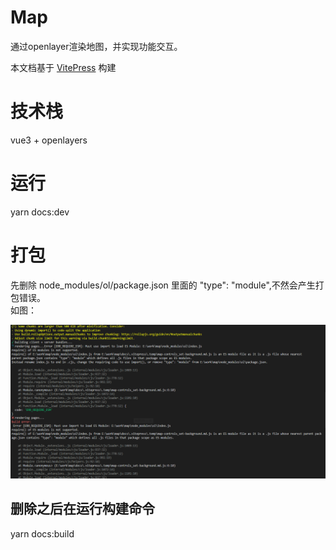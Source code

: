 # Map

通过openlayer渲染地图，并实现功能交互。

本文档基于 [VitePress](https://vitepress.vuejs.org/) 构建

# 技术栈

vue3 + openlayers
# 运行 

yarn docs:dev

# 打包
先删除 node_modules/ol/package.json  里面的 "type": "module",不然会产生打包错误。\
如图：

![error](./error.png)

## 删除之后在运行构建命令

yarn docs:build

